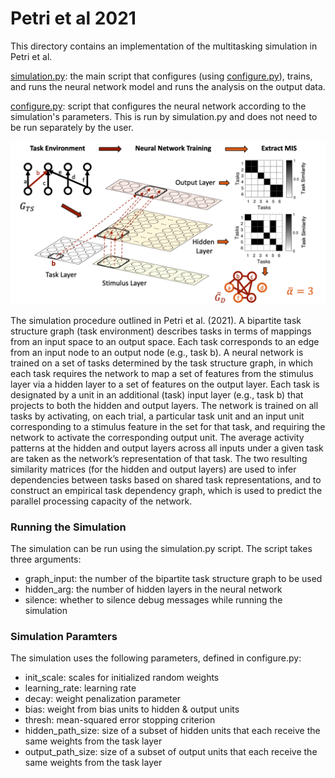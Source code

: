 # Petri et al 2021

This directory contains an implementation of the multitasking simulation in
Petri et al.

[simulation.py](simulation.py): the main script that configures (using 
[configure.py](configure.py)), trains, and runs the neural network model and 
runs the analysis on the output data.

[configure.py](configure.py): script that configures the neural network 
according to the simulation's parameters. This is run by simulation.py and does 
not need to be run separately by the user.

<p align="center"><img src="figure.png" alt="figure"/></p>
The simulation procedure outlined in Petri et al. (2021). A bipartite task structure graph (task environment) describes tasks in terms of mappings from an input space to an output space. Each task corresponds to an edge from an input node to an output node (e.g., task b). A neural network is trained on a set of tasks determined by the task structure graph, in which each task requires the network to map a set of features from the stimulus layer via a hidden layer to a set of features on the output layer. Each task is designated by a unit in an additional (task) input layer (e.g., task b) that projects to both the hidden and output layers. The network is trained on all tasks by activating, on each trial, a particular task unit and an input unit corresponding to a stimulus feature in the set for that task, and requiring the network to activate the corresponding output unit. The average activity patterns at the hidden and output layers across all inputs under a given task are taken as the network’s representation of that task. The two resulting similarity matrices (for the hidden and output layers) are used to infer dependencies between tasks based on shared task representations, and to construct an empirical task dependency graph, which is used to predict the parallel processing capacity of the network.

### Running the Simulation

The simulation can be run using the simulation.py script. The script takes three
arguments:
- graph_input: the number of the bipartite task structure graph to be used
- hidden_arg: the number of hidden layers in the neural network
- silence: whether to silence debug messages while running the simulation

### Simulation Paramters

The simulation uses the following parameters, defined in configure.py:
- init_scale: scales for initialized random weights
- learning_rate: learning rate
- decay: weight penalization parameter
- bias: weight from bias units to hidden & output units
- thresh: mean-squared error stopping criterion
- hidden_path_size: size of a subset of hidden units that each receive the same 
weights from the task layer
- output_path_size: size of a subset of output units that each receive the same 
weights from the task layer